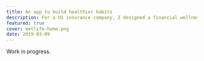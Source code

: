 ```yaml
---
title: An app to build healthier habits
description: For a US insurance company, I designed a financial wellness app based around behavioural science theories.
featured: true
cover: metlife-home.png
date: 2019-03-09
---
```


Work in progress.